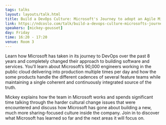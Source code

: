 ```yaml
---
tags: talks
layout: layouts/talk.html
title: Build a DevOps Culture: Microsoft's Journey to adopt an Agile Mindset and DevOps culture
link: https://ndcoslo.com/talk/build-a-devops-culture-microsofts-journey-to-adopt-an-agile-mindset-and-devops-culture/
speakers: [mickey-gousset]
day: Friday
time: 16:20 - 17:20
venue: Room 3
---
```

Learn how Microsoft has taken in its journey to DevOps over the past 8 years and completely changed their approach to building software and services. You’ll learn about Microsoft’s 90,000 engineers working in the public cloud delivering into production multiple times per day and how the some products handle the different cadences of several feature teams while maintaining a single coherent and continuously integrated source of the truth.

Mickey explains how the team in Microsoft works and spends significant time talking through the harder cultural change issues that were encountered and discuss how Microsoft has gone about building a new, much more sharing-focused culture inside the company. Join in to discover what Microsoft has learned so far and the next areas it will focus on.